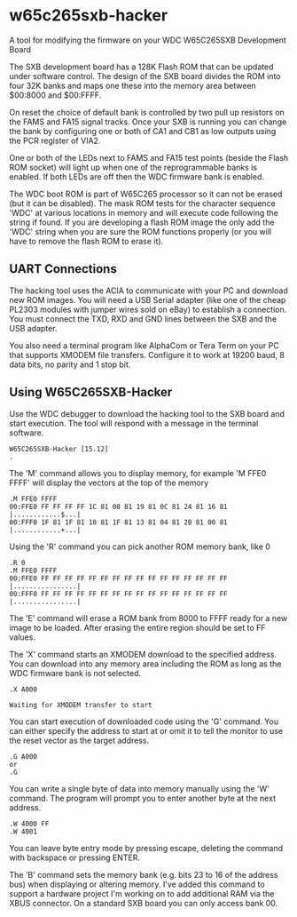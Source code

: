 # w65c265sxb-hacker
A tool for modifying the firmware on your WDC W65C265SXB Development Board

The SXB development board has a 128K Flash ROM that can be updated under
software control. The design of the SXB board divides the ROM into four 32K
banks and maps one these into the memory area between $00:8000 and $00:FFFF.

On reset the choice of default bank is controlled by two pull up resistors
on the FAMS and FA15 signal tracks. Once your SXB is running you can change
the bank by configuring one or both of CA1 and CB1 as low outputs using the
PCR register of VIA2.

One or both of the LEDs next to FAMS and FA15 test points (beside the Flash ROM
socket) will light up when one of the reprogrammable banks is enabled. If both
LEDs are off then the WDC firmware bank is enabled.

The WDC boot ROM is part of W65C265 processor so it can not be erased (but it
can be disabled). The mask ROM tests for the character sequence 'WDC' at various
locations in memory and will execute code following the string if found. If you
are developing a flash ROM image the only add the 'WDC' string when you are sure
the ROM functions properly (or you will have to remove the flash ROM to erase
it).

## UART Connections

The hacking tool uses the ACIA to communicate with your PC and download new
ROM images. You will need a USB Serial adapter (like one of the cheap PL2303
modules with jumper wires sold on eBay) to establish a connection. You must
connect the TXD, RXD and GND lines between the SXB and the USB adapter.

You also need a terminal program like AlphaCom or Tera Term on your PC that
supports XMODEM file transfers. Configure it to work at 19200 baud, 8 data
bits, no parity and 1 stop bit.

## Using W65C265SXB-Hacker

Use the WDC debugger to download the hacking tool to the SXB board and start
execution. The tool will respond with a message in the terminal software.

```
W65C265SXB-Hacker [15.12]
.
```
The 'M' command allows you to display memory, for example 'M FFE0 FFFF' will
display the vectors at the top of the memory
```
.M FFE0 FFFF
00:FFE0 FF FF FF FF 1C 81 08 81 19 81 0C 81 24 81 16 81 |............$...|
00:FFF0 1F 81 1F 81 10 81 1F 81 13 81 04 81 2B 81 00 81 |............+...|
```
Using the 'R' command you can pick another ROM memory bank, like 0
```
.R 0
.M FFE0 FFFF
00:FFE0 FF FF FF FF FF FF FF FF FF FF FF FF FF FF FF FF |................|
00:FFF0 FF FF FF FF FF FF FF FF FF FF FF FF FF FF FF FF |................|
```
The 'E' command will erase a ROM bank from 8000 to FFFF ready for a new
image to be loaded. After erasing the entire region should be set to FF
values.

The 'X' command starts an XMODEM download to the specified address. You can
download into any memory area including the ROM as long as the WDC firmware
bank is not selected.
```
.X A000

Waiting for XMODEM transfer to start
```
You can start execution of downloaded code using the 'G' command. You can
either specify the address to start at or omit it to tell the monitor to
use the reset vector as the target address.
```
.G A000
or
.G
```
You can write a single byte of data  into memory manually using the 'W' command.
The program will prompt you to enter another byte at the next address.
```
.W 4000 FF
.W 4001
```
You can leave byte entry mode by pressing escape, deleting the command with
backspace or pressing ENTER.

The 'B' command sets the memory bank (e.g. bits 23 to 16 of the address bus)
when displaying or altering memory. I've added this command to support a
hardware project I'm working on to add additional RAM via the XBUS connector.
On a standard SXB board you can only access bank 00.
